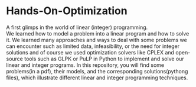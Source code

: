 # Hands-On-Optimization
A first glimps in the world of linear (integer) programming.  
We learned how to model a problem into a linear program and how to solve it. We learned many approaches and ways to deal with some problems we can encounter such as limited data,  infeasibility, or the need for integer solutions and of course we used optimization solvers like CPLEX and open-source tools such as GLPK or PuLP in Python to implement and solve our linear and integer programs.
In this repository, you will find some problems(in a pdf), their models, and the corresponding solutions(pythong files), which illustrate different linear and integer programming techniques.

